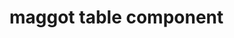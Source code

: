 <!--
 * @Author: maggot-code
 * @Date: 2021-03-09 09:35:53
 * @LastEditors: maggot-code
 * @LastEditTime: 2021-03-09 09:36:12
 * @Description: file content
-->
# maggot table component
